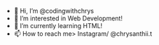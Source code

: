 - 👋 Hi, I’m @codingwithchrys
- 👀 I’m interested in Web Development!
- 🌱 I’m currently learning HTML! 
- 📫 How to reach me> Instagram/ @chrysanthii.t

<!---
codingwithchrys/codingwithchrys is a ✨ special ✨ repository because its `README.md` (this file) appears on your GitHub profile.
You can click the Preview link to take a look at your changes.
--->
